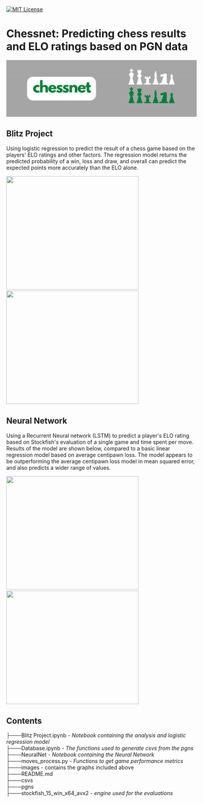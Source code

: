[![MIT License](https://img.shields.io/badge/License-MIT-green.svg)](https://choosealicense.com/licenses/mit/)
# Chessnet: Predicting chess results and ELO ratings based on PGN data
![Screenshot](https://github.com/ktadgh/Classical-Chess-Predictions/blob/744a6e52eef36ff2d63f2511ab5945c51104f5c3/images/b6.png)

## Blitz Project
Using logistic regression to predict the result of a chess game based on the players' ELO ratings and other factors.
The regression model returns the predicted probability of a win, loss and draw, and overall can predict the expected points more accurately
than the ELO alone.

<p float="left">
<img src=https://github.com/ktadgh/chessnet/blob/main/images/ELO_acc.png width="350" height="300" /> &nbsp;&nbsp;&nbsp;&nbsp;&nbsp;&nbsp;&nbsp;&nbsp;&nbsp;&nbsp;&nbsp;
<img src=https://github.com/ktadgh/chessnet/blob/main/images/Model_acc.png width="350" height="300" />
 </p>

## Neural Network
Using a Recurrent Neural network (LSTM) to predict a player's ELO rating based on Stockfish's evaluation of a single game and time spent per move. Results of the model are shown below, compared to a basic linear regression model based on average centipawn loss. The model appears to be outperforming the average centipawn loss model in mean squared error, and also predicts a wider range of values. 

<p float="left">
<img src=https://github.com/ktadgh/chessnet/blob/main/images/NN_linreg_acc1.png width="350" height="300" /> &nbsp;&nbsp;&nbsp;&nbsp;&nbsp;&nbsp;&nbsp;&nbsp;&nbsp;&nbsp;&nbsp;
<img src=https://github.com/ktadgh/chessnet/blob/main/images/NN_model_acc1.png width="350" height="300" />
 </p>


## Contents
├───Blitz Project.ipynb - *Notebook containing the analysis and logistic regression model*\
├───Database.ipynb - *The functions used to generate csvs from the pgns* \
├───NeuralNet - *Notebook containing the Neural Network* \
├───moves_process.py - *Functions to get game performance metrics*\
├───images - contains the graphs included above\
├───README.md\
├───csvs\
├───pgns\
├───stockfish_15_win_x64_avx2 - *engine used for the evaluations*




